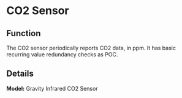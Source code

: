 # CO2 Sensor

## Function
The CO2 sensor periodically reports CO2 data, in ppm. It has basic recurring value redundancy checks as POC.

## Details
**Model:** Gravity Infrared CO2 Sensor